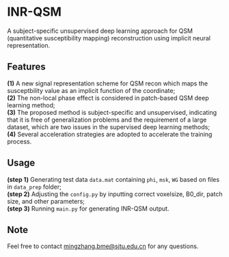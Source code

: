 # INR-QSM
A subject-specific unsupervised deep learning approach for QSM (quantitative susceptibility mapping) reconstruction using implicit neural representation.
## Features   
**(1)** A new signal representation scheme for QSM recon which maps the susceptbility value as an implicit function of the coordinate;  
**(2)** The non-local phase effect is considered in patch-based QSM deep learning method;  
**(3)** The proposed method is subject-specific and unsupervised, indicating that it is free of generalization problems and the requirement of a large dataset, which are two issues in the supervised deep learning methods;  
**(4)** Several acceleration strategies are adopted to accelerate the training process.

## Usage
**(step 1)** Generating test data `data.mat` containing `phi`, `msk`, `WG` based on files in `data_prep` folder;  
**(step 2)** Adjusting the `config.py` by inputting correct voxelsize, B0_dir, patch size, and other parameters;  
**(step 3)** Running `main.py` for generating INR-QSM output.

## Note
Feel free to contact mingzhang.bme@sjtu.edu.cn for any questions.


